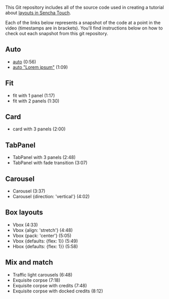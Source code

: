 This Git repository includes all of the source code used in creating a tutorial about [layouts in Sencha Touch][tutorial].

Each of the links below represents a snapshot of the code at a point in the video (timestamps are in brackets). You'll find instructions below on how to check out each snapshot from this git repository.

## Auto

* [auto][01a] (0:56)
* [auto "Lorem ipsum"][01b] (1:09)

## Fit

* fit with 1 panel (1:17)
* fit with 2 panels (1:30)

## Card

* card with 3 panels (2:00)

## TabPanel

* TabPanel with 3 panels (2:48)
* TabPanel with fade transition (3:07)

## Carousel

* Carousel (3:37)
* Carousel {direction: 'vertical'} (4:02)

## Box layouts

* Vbox (4:33)
* Vbox {align: 'stretch'} (4:48)
* Vbox {pack: 'center'} (5:05)
* Vbox {defaults: {flex: 1}} (5:49)
* Hbox {defaults: {flex: 1}} (5:58)

## Mix and match

* Traffic light carousels (6:48)
* Exquisite corpse (7:18)
* Exquisite corpse with credits (7:48)
* Exquisite corpse with docked credits (8:12)


[tutorial]: http://vimeo.com/15888504

[00]:  https://github.com/nelstrom/Sencha-Touch-layouts-demo/tree/00_blank_slate
[01a]: https://github.com/nelstrom/Sencha-Touch-layouts-demo/tree/01a_auto_layout
[01b]: https://github.com/nelstrom/Sencha-Touch-layouts-demo/tree/01b_auto_layout
[02a]: https://github.com/nelstrom/Sencha-Touch-layouts-demo/tree/02a_fit_layout
[03]:  https://github.com/nelstrom/Sencha-Touch-layouts-demo/tree/03_card_layout
[04a]: https://github.com/nelstrom/Sencha-Touch-layouts-demo/tree/04a_tab_panel
[04b]: https://github.com/nelstrom/Sencha-Touch-layouts-demo/tree/04b_tab_panel
[05a]: https://github.com/nelstrom/Sencha-Touch-layouts-demo/tree/05a_carousel
[05b]: https://github.com/nelstrom/Sencha-Touch-layouts-demo/tree/05b_carousel
[06a]: https://github.com/nelstrom/Sencha-Touch-layouts-demo/tree/06a_box_layout
[06b]: https://github.com/nelstrom/Sencha-Touch-layouts-demo/tree/06b_box_layout
[06c]: https://github.com/nelstrom/Sencha-Touch-layouts-demo/tree/06c_box_layout
[06d]: https://github.com/nelstrom/Sencha-Touch-layouts-demo/tree/06d_box_layout
[06e]: https://github.com/nelstrom/Sencha-Touch-layouts-demo/tree/06e_box_layout
[07]:  https://github.com/nelstrom/Sencha-Touch-layouts-demo/tree/07_traffic_light_carousel
[08a]: https://github.com/nelstrom/Sencha-Touch-layouts-demo/tree/08a_exquisite_corpse
[08b]: https://github.com/nelstrom/Sencha-Touch-layouts-demo/tree/08b_exquisite_corpse
[08c]: https://github.com/nelstrom/Sencha-Touch-layouts-demo/tree/08c_exquisite_corpse